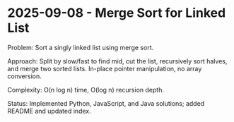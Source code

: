 # 2025-09-08 - Merge Sort for Linked List

Problem: Sort a singly linked list using merge sort.

Approach: Split by slow/fast to find mid, cut the list, recursively sort halves, and merge two sorted lists. In-place pointer manipulation, no array conversion.

Complexity: O(n log n) time, O(log n) recursion depth.

Status: Implemented Python, JavaScript, and Java solutions; added README and updated index.
